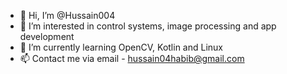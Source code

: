 - 👋 Hi, I’m @Hussain004
- 👀 I’m interested in control systems, image processing and app development 
- 🌱 I’m currently learning OpenCV, Kotlin and Linux
- 📫 Contact me via email - hussain04habib@gmail.com

<!---
Hussain004/Hussain004 is a ✨ special ✨ repository because its `README.md` (this file) appears on your GitHub profile.
You can click the Preview link to take a look at your changes.
--->
